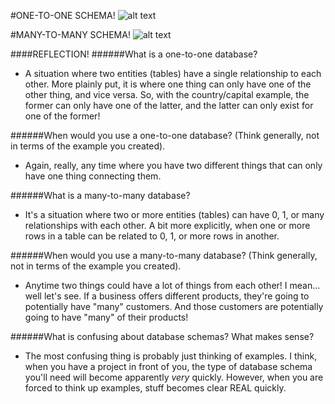 #ONE-TO-ONE SCHEMA!
![alt text](https://github.com/masopie/phase-0/blob/master/week-8/imgs/one-to-one_schema.jpg "One-to-One")


#MANY-TO-MANY SCHEMA!
![alt text](https://github.com/masopie/phase-0/blob/master/week-8/imgs/many-to-many_schema.jpg "Many-to-Many")


####REFLECTION!
######What is a one-to-one database?
- A situation where two entities (tables) have a single relationship to each other. More plainly put, it is where one thing can only have one of the other thing, and vice versa. So, with the country/capital example, the former can only have one of the latter, and the latter can only exist for one of the former!

######When would you use a one-to-one database? (Think generally, not in terms of the example you created).
- Again, really, any time where you have two different things that can only have one thing connecting them.

######What is a many-to-many database?
- It's a situation where two or more entities (tables) can have 0, 1, or many relationships with each other. A bit more explicitly, when one or more rows in a table can be related to 0, 1, or more rows in another.

######When would you use a many-to-many database? (Think generally, not in terms of the example you created).
- Anytime two things could have a lot of things from each other! I mean... well let's see. If a business offers different products, they're going to potentially have "many" customers. And those customers are potentially going to have "many" of their products!

######What is confusing about database schemas? What makes sense?
- The most confusing thing is probably just thinking of examples. I think, when you have a project in front of you, the type of database schema you'll need will become apparently *very* quickly. However, when you are forced to think up examples, stuff becomes clear REAL quickly.